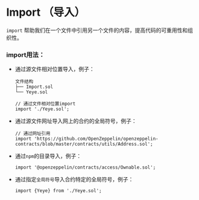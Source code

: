 # Import （导入）

`import` 帮助我们在一个文件中引用另一个文件的内容，提高代码的可重用性和组织性。

### import用法：

- 通过源文件相对位置导入，例子：

  ```
  文件结构
  ├── Import.sol
  └── Yeye.sol
  
  // 通过文件相对位置import
  import './Yeye.sol';
  ```

- 通过源文件网址导入网上的合约的全局符号，例子：

  ```
  // 通过网址引用
  import 'https://github.com/OpenZeppelin/openzeppelin-contracts/blob/master/contracts/utils/Address.sol';
  ```

- 通过`npm`的目录导入，例子：

  ```
  import '@openzeppelin/contracts/access/Ownable.sol';
  ```

- 通过指定`全局符号`导入合约特定的全局符号，例子：

  ```
  import {Yeye} from './Yeye.sol';
  ```

  